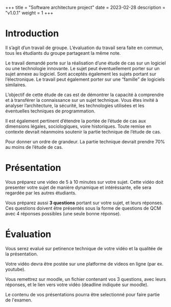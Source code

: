 +++
title = "Software architecture project"
date = 2023-02-28
description = "v1.0.1"
weight = 1
+++

# Introduction

Il s’agit d’un travail de groupe. L’évaluation du travail sera faite en commun,
tous les étudiants du groupe partageant la même note.

Le travail demandé porte sur la réalisation d’une étude de cas sur un logiciel
ou une technologie innovante.
Le sujet peut éventuellement porter sur un sujet annexe au logiciel. 
Sont acceptés également les sujets portant sur l’électronique. 
Le travail peut également porter sur une “famille” de logiciels similaires.

L’objectif de cette étude de cas est de démontrer la capacité à comprendre 
et à transférer la connaissance sur un sujet technique. 
Vous êtes invité à analyser l’architecture, la sécurité, les technologies utilisées 
et les éventuelles techniques de programmation.

Il est également pertinent d’étendre la portée de l’étude de cas aux 
dimensions légales, sociologiques, voire historiques. Toute remise en 
contexte devrait néanmoins soutenir la partie technique de l’étude de cas.

Pour donner un ordre de grandeur. 
La partie technique devrait prendre 70% au moins de l’étude de cas.

<!-- In groups, you are going to make a small video on a piece of software -->
<!-- or technology or your choice. -->
<!-- We will measure your capacity to analyse and transfer your knowledge about -->
<!-- technical subjects. -->


# Présentation

Vous préparez une video de 5 à 10 minutes sur votre sujet. 
Cette vidéo doit presenter votre sujet de manière dynamique et intéréssante,
elle sera regardée par les autres étudiants.

Vous préparez aussi **3 questions** portant sur votre sujet, et leurs réponses.
Ces questions doivent être présentés sous la forme de questions de QCM avec 4
réponses possibles (une seule bonne réponse).
<!-- You prepare a 5 to 10-minute presentation (followed by questions from the audience) -->
<!-- that will be presented during the last two courses. --> 

<!-- During this presentation, you will present a technology or piece of software -->
<!-- in the light of the different broad topics you encountered during the course. -->
<!-- Your presentation should start with a presentation of the subject in board terms -->
<!-- with some context. --> 
<!-- Depending on your choice of subject, if your subject is very broad, you will -->
<!-- focus on a specific application or aspect of the subject. -->
<!-- You present a use case or specific application and then -->
<!-- make an analysis, in terms of software architecture, quality, security -->
<!-- concerns, and deliverability concerns. -->

<!-- You are expected to dig in to the subject and should not be superficial. -->

<!-- Your presentation should end by presenting 3 questions (and answers) that -->
<!-- one might ask about your work. -->

<!-- Those questions may be selected as part as the final exam. -->

# Évaluation

Vous serez evalué sur petinence technique de votre vidéo et la qualitée de la
présentation.

Votre vidéo devra être postée sur une platforme de videos en ligne (par ex.
youtube).

Vous remettrez sur moodle, un fichier contenant vos 3 questions, avec leurs
réponses, et le lien vers votre vidéo (deadline indiquée sur moodle).

Le contenu de vos présentations pourra être selectionné pour faire partie 
de l'examen.

<!-- You will be graded based on your presentations quality, the technical relevance -->
<!-- of the subject, and the context. -->


<!-- The presentation should be uploaded to moodle before **16/05/2022 13:00**. -->


<!-- The presentation material will then be available for everyone, some questions --> 
<!-- of the final exam quizz may be based on information you will learn during those -->
<!-- presentations. -->

